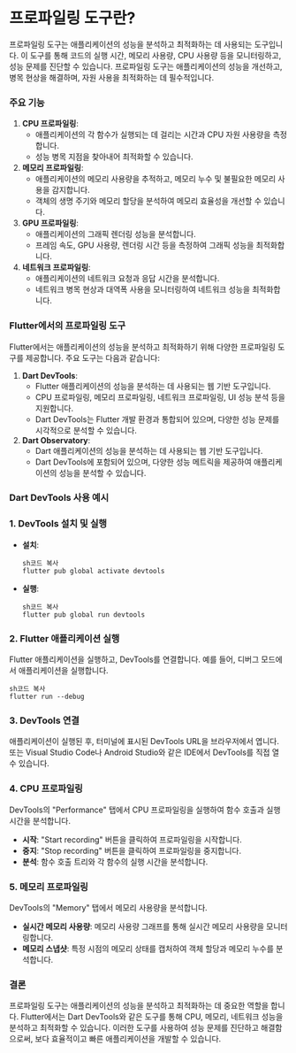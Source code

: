 프로파일링 도구란?
===

프로파일링 도구는 애플리케이션의 성능을 분석하고 최적화하는 데 사용되는 도구입니다. 이 도구를 통해 코드의 실행 시간, 메모리 사용량, CPU 사용량 등을 모니터링하고, 성능 문제를 진단할 수 있습니다. 프로파일링 도구는 애플리케이션의 성능을 개선하고, 병목 현상을 해결하며, 자원 사용을 최적화하는 데 필수적입니다.

### 주요 기능

1. **CPU 프로파일링**:
    - 애플리케이션의 각 함수가 실행되는 데 걸리는 시간과 CPU 자원 사용량을 측정합니다.
    - 성능 병목 지점을 찾아내어 최적화할 수 있습니다.
2. **메모리 프로파일링**:
    - 애플리케이션의 메모리 사용량을 추적하고, 메모리 누수 및 불필요한 메모리 사용을 감지합니다.
    - 객체의 생명 주기와 메모리 할당을 분석하여 메모리 효율성을 개선할 수 있습니다.
3. **GPU 프로파일링**:
    - 애플리케이션의 그래픽 렌더링 성능을 분석합니다.
    - 프레임 속도, GPU 사용량, 렌더링 시간 등을 측정하여 그래픽 성능을 최적화합니다.
4. **네트워크 프로파일링**:
    - 애플리케이션의 네트워크 요청과 응답 시간을 분석합니다.
    - 네트워크 병목 현상과 대역폭 사용을 모니터링하여 네트워크 성능을 최적화합니다.

### Flutter에서의 프로파일링 도구

Flutter에서는 애플리케이션의 성능을 분석하고 최적화하기 위해 다양한 프로파일링 도구를 제공합니다. 주요 도구는 다음과 같습니다:

1. **Dart DevTools**:
    - Flutter 애플리케이션의 성능을 분석하는 데 사용되는 웹 기반 도구입니다.
    - CPU 프로파일링, 메모리 프로파일링, 네트워크 프로파일링, UI 성능 분석 등을 지원합니다.
    - Dart DevTools는 Flutter 개발 환경과 통합되어 있으며, 다양한 성능 문제를 시각적으로 분석할 수 있습니다.
2. **Dart Observatory**:
    - Dart 애플리케이션의 성능을 분석하는 데 사용되는 웹 기반 도구입니다.
    - Dart DevTools에 포함되어 있으며, 다양한 성능 메트릭을 제공하여 애플리케이션의 성능을 분석할 수 있습니다.

### Dart DevTools 사용 예시

### 1. DevTools 설치 및 실행

- **설치**:
    
    ```
    sh코드 복사
    flutter pub global activate devtools
    
    ```
    
- **실행**:
    
    ```
    sh코드 복사
    flutter pub global run devtools
    
    ```
    

### 2. Flutter 애플리케이션 실행

Flutter 애플리케이션을 실행하고, DevTools를 연결합니다. 예를 들어, 디버그 모드에서 애플리케이션을 실행합니다.

```
sh코드 복사
flutter run --debug

```

### 3. DevTools 연결

애플리케이션이 실행된 후, 터미널에 표시된 DevTools URL을 브라우저에서 엽니다. 또는 Visual Studio Code나 Android Studio와 같은 IDE에서 DevTools를 직접 열 수 있습니다.

### 4. CPU 프로파일링

DevTools의 "Performance" 탭에서 CPU 프로파일링을 실행하여 함수 호출과 실행 시간을 분석합니다.

- **시작**: "Start recording" 버튼을 클릭하여 프로파일링을 시작합니다.
- **중지**: "Stop recording" 버튼을 클릭하여 프로파일링을 중지합니다.
- **분석**: 함수 호출 트리와 각 함수의 실행 시간을 분석합니다.

### 5. 메모리 프로파일링

DevTools의 "Memory" 탭에서 메모리 사용량을 분석합니다.

- **실시간 메모리 사용량**: 메모리 사용량 그래프를 통해 실시간 메모리 사용량을 모니터링합니다.
- **메모리 스냅샷**: 특정 시점의 메모리 상태를 캡처하여 객체 할당과 메모리 누수를 분석합니다.

### 결론

프로파일링 도구는 애플리케이션의 성능을 분석하고 최적화하는 데 중요한 역할을 합니다. Flutter에서는 Dart DevTools와 같은 도구를 통해 CPU, 메모리, 네트워크 성능을 분석하고 최적화할 수 있습니다. 이러한 도구를 사용하여 성능 문제를 진단하고 해결함으로써, 보다 효율적이고 빠른 애플리케이션을 개발할 수 있습니다.
